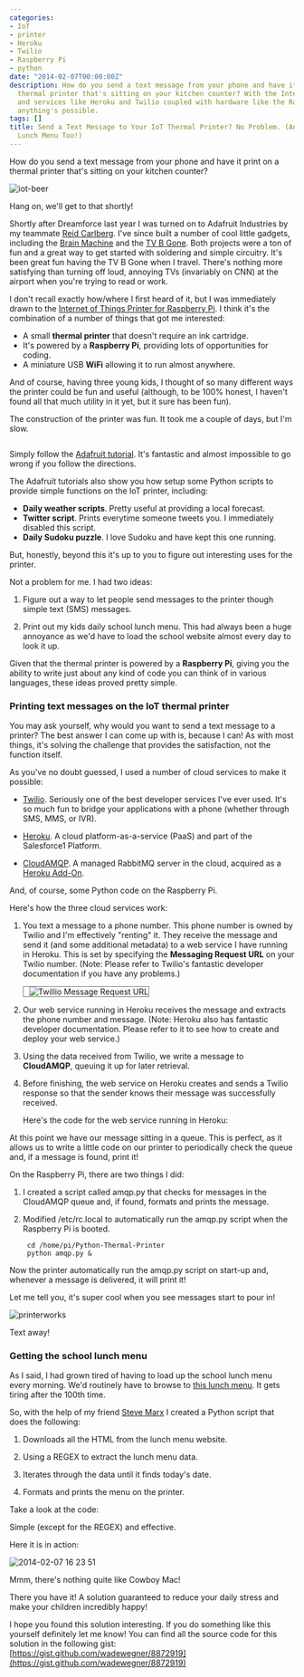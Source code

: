 ```yaml
---
categories:
- IoT
- printer
- Heroku
- Twilio
- Raspberry Pi
- python
date: "2014-02-07T00:00:00Z"
description: How do you send a text message from your phone and have it print on a
  thermal printer that's sitting on your kitchen counter? With the Internet of Things,
  and services like Heroku and Twilio coupled with hardware like the Raspberry Pi,
  anything's possible.
tags: []
title: Send a Text Message to Your IoT Thermal Printer? No Problem. (And Print Your
  Lunch Menu Too!)
---
```


How do you send a text message from your phone and have it print on a thermal printer that's sitting on your kitchen counter?

![iot-beer](https://f.cloud.github.com/assets/746259/2115102/87aa3efe-9048-11e3-9222-b32b825909ef.jpg)

Hang on, we'll get to that shortly!

Shortly after Dreamforce last year I was turned on to Adafruit Industries by my teammate [Reid Carlberg](https://twitter.com/ReidCarlberg). I've since built a number of cool little gadgets, including the [Brain Machine](https://www.adafruit.com/products/287) and the [TV B Gone](http://www.adafruit.com/products/73). Both projects were a ton of fun and a great way to get started with soldering and simple circuitry. It's been great fun having the TV B Gone when I travel. There's nothing more satisfying than turning off loud, annoying TVs (invariably on CNN) at the airport when you're trying to read or work.

I don't recall exactly how/where I first heard of it, but I was immediately drawn to the [Internet of Things Printer for Raspberry Pi](http://learn.adafruit.com/pi-thermal-printer). I think it's the combination of a number of things that got me interested:

- A small **thermal printer** that doesn't require an ink cartridge.
- It's powered by a **Raspberry Pi**, providing lots of opportunities for coding.
- A miniature USB **WiFi** allowing it to run almost anywhere.

And of course, having three young kids, I thought of so many different ways the printer could be fun and useful (although, to be 100% honest, I haven't found all that much utility in it yet, but it sure has been fun).

The construction of the printer was fun. It took me a couple of days, but I'm slow.

<div class="row">
	<div class="col-sm-6" style="padding-right:0px;">
		<img border="0" alt="" src="https://f.cloud.github.com/assets/746259/2114554/da19da0a-903e-11e3-9977-7cc67eb248da.jpg">
	</div>
	<div class="col-sm-6" style="padding-right:0px;">
		<img border="0" alt="" src="https://f.cloud.github.com/assets/746259/2114556/dd0e28ba-903e-11e3-808c-eee837a68be6.jpg">
	</div>
</div>
<p />

Simply follow the [Adafruit tutorial](http://learn.adafruit.com/pi-thermal-printer). It's fantastic and almost impossible to go wrong if you follow the directions.

The Adafruit tutorials also show you how setup some Python scripts to provide simple functions on the IoT printer, including:

- **Daily weather scripts**. Pretty useful at providing a local forecast.
- **Twitter script**. Prints everytime someone tweets you. I immediately disabled this script.
- **Daily Sudoku puzzle**. I love Sudoku and have kept this one running.

But, honestly, beyond this it's up to you to figure out interesting uses for the printer.

Not a problem for me. I had two ideas:

1. Figure out a way to let people send messages to the printer though simple text (SMS) messages.

2. Print out my kids daily school lunch menu. This had always been a huge annoyance as we'd have to load the school website almost every day to look it up.

Given that the thermal printer is powered by a **Raspberry Pi**, giving you the ability to write just about any kind of code you can think of in various languages, these ideas proved pretty simple.

### Printing text messages on the IoT thermal printer

You may ask yourself, why would you want to send a text message to a printer? The best answer I can come up with is, because I can! As with most things, it's solving the challenge that provides the satisfaction, not the function itself.

As you've no doubt guessed, I used a number of cloud services to make it possible:

- [Twilio](http://www.twilio.com/). Seriously one of the best developer services I've ever used. It's so much fun to bridge your applications with a phone (whether through SMS, MMS, or IVR).

- [Heroku](http://www.heroku.com/). A cloud platform-as-a-service (PaaS) and part of the Salesforce1 Platform.

- [CloudAMQP](http://www.cloudamqp.com/). A managed RabbitMQ server in the cloud, acquired as a [Heroku Add-On](https://addons.heroku.com/).

And, of course, some Python code on the Raspberry Pi.

Here's how the three cloud services work:

1. You text a message to a phone number. This phone number is owned by Twilio and I'm effectively "renting" it. They receive the message and send it (and some additional metadata) to a web service I have running in Heroku. This is set by specifying the **Messaging Request URL** on your Twilio number. (Note: Please refer to Twilio's fantastic developer documentation if you have any problems.)

	<img src="https://f.cloud.github.com/assets/746259/2115239/f2396b48-904b-11e3-855b-a4f7c03497c0.png" alt="Twillio Message Request URL" style="border-style: solid;border-width:1px;border-color:#767676;padding-left:10px;">

2. Our web service running in Heroku receives the message and extracts the phone number and message. (Note: Heroku also has fantastic developer documentation. Please refer to it to see how to create and deploy your web service.)

3. Using the data received from Twilio, we write a message to **CloudAMQP**, queuing it up for later retrieval.

4. Before finishing, the web service on Heroku creates and sends a Twilio response so that the sender knows their message was successfully received.

	Here's the code for the web service running in Heroku:

	<script src="https://gist.github.com/wadewegner/8872919.js?file=run.py"></script>

At this point we have our message sitting in a queue. This is perfect, as it allows us to write a little code on our printer to periodically check the queue and, if a message is found, print it!

On the Raspberry Pi, there are two things I did:

1. I created a script called <span class="inline-code">amqp.py</span> that checks for messages in the CloudAMQP queue and, if found, formats and prints the message.

	<script src="https://gist.github.com/wadewegner/8872919.js?file=amqp.py"></script>

2. Modified <span class="inline-code">/etc/rc.local</span> to automatically run the <span class="inline-code">amqp.py</span> script when the Raspberry Pi is booted.

		cd /home/pi/Python-Thermal-Printer
		python amqp.py &

Now the printer automatically run the <span class="inline-code">amqp.py</span> script on start-up and, whenever a message is delivered, it will print it!

Let me tell you, it's super cool when you see messages start to pour in!

![printerworks](https://f.cloud.github.com/assets/746259/2115364/947f6fc2-904e-11e3-9c81-c495e80a82b7.jpg)

Text away!

### Getting the school lunch menu

As I said, I had grown tired of having to load up the school lunch menu every morning. We'd routinely have to browse to [this lunch menu](http://dcsd.nutrislice.com/menu/eldorado/lunch/). It gets tiring after the 100th time.

So, with the help of my friend [Steve Marx](http://twitter.com/smarx) I created a Python script that does the following:

1. Downloads all the HTML from the lunch menu website.

2. Using a REGEX to extract the lunch menu data.

3. Iterates through the data until it finds today's date.

4. Formats and prints the menu on the printer.

Take a look at the code:

<script src="https://gist.github.com/wadewegner/8872919.js?file=lunch.py"></script>

Simple (except for the REGEX) and effective.

Here it is in action:

![2014-02-07 16 23 51](https://f.cloud.github.com/assets/746259/2115402/5f1da8a2-904f-11e3-91f6-bdfb78e09912.jpg)

Mmm, there's nothing quite like Cowboy Mac!

There you have it! A solution guaranteed to reduce your daily stress and make your children incredibly happy!

I hope you found this solution interesting. If you do something like this yourself definitely let me know! You can find all the source code for this solution in the following gist: [https://gist.github.com/wadewegner/8872919](https://gist.github.com/wadewegner/8872919)
